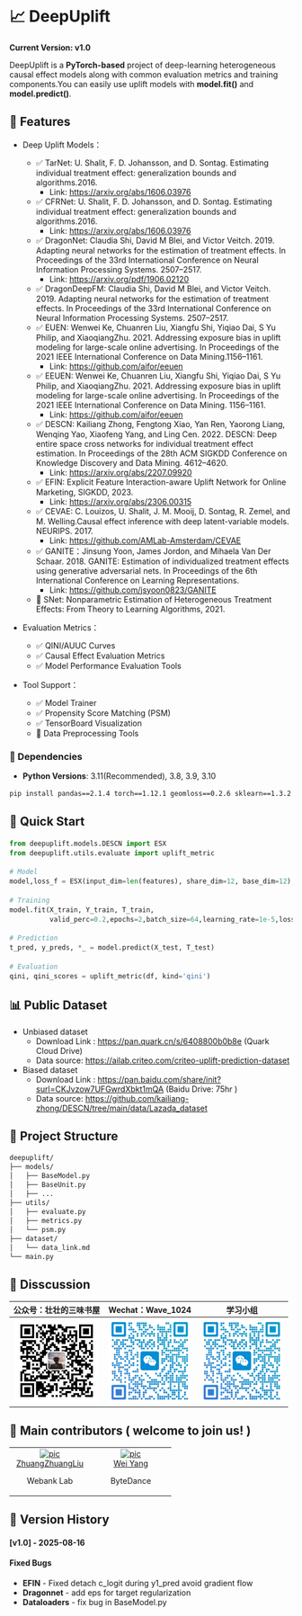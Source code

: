 # 📈 DeepUplift 
**Current Version: v1.0**

DeepUplift is a **PyTorch-based** project of deep-learning heterogeneous causal effect models along with common evaluation metrics and training components.You can easily use uplift models with **model.fit()** and **model.predict()**.


## 🌟 Features
- Deep Uplift Models：
  - ✅ TarNet: U. Shalit, F. D. Johansson, and D. Sontag. Estimating individual treatment effect: generalization bounds and algorithms.2016.
    - Link: https://arxiv.org/abs/1606.03976    
  - ✅ CFRNet: U. Shalit, F. D. Johansson, and D. Sontag. Estimating individual treatment effect: generalization bounds and algorithms.2016.
    - Link: https://arxiv.org/abs/1606.03976
  - ✅ DragonNet: Claudia Shi, David M Blei, and Victor Veitch. 2019. Adapting neural networks for the estimation of treatment effects. In Proceedings of the 33rd International Conference on Neural Information Processing Systems. 2507–2517.
    - Link: https://arxiv.org/pdf/1906.02120 
  - ✅ DragonDeepFM: Claudia Shi, David M Blei, and Victor Veitch. 2019. Adapting neural networks for the estimation of treatment effects. In Proceedings of the 33rd International Conference on Neural Information Processing Systems. 2507–2517.
  - ✅ EUEN: Wenwei Ke, Chuanren Liu, Xiangfu Shi, Yiqiao Dai, S Yu Philip, and XiaoqiangZhu. 2021. Addressing exposure bias in uplift modeling for large-scale online advertising. In Proceedings of the 2021 IEEE International Conference on Data Mining.1156–1161.
    - Link: https://github.com/aifor/eeuen
  - ✅ EEUEN: Wenwei Ke, Chuanren Liu, Xiangfu Shi, Yiqiao Dai, S Yu Philip, and XiaoqiangZhu. 2021. Addressing exposure bias in uplift modeling for large-scale online advertising. In Proceedings of the 2021 IEEE International Conference on Data Mining. 1156–1161.
    - Link: https://github.com/aifor/eeuen
  - ✅ DESCN: Kailiang Zhong, Fengtong Xiao, Yan Ren, Yaorong Liang, Wenqing Yao, Xiaofeng Yang, and Ling Cen. 2022. DESCN: Deep entire space cross networks for individual treatment effect estimation. In Proceedings of the 28th ACM SIGKDD Conference on Knowledge Discovery and Data Mining. 4612–4620.
    - Link: https://arxiv.org/abs/2207.09920 
  - ✅ EFIN: Explicit Feature Interaction-aware Uplift Network for Online Marketing, SIGKDD, 2023.
    - Link: https://arxiv.org/abs/2306.00315
  - ✅ CEVAE: C. Louizos, U. Shalit, J. M. Mooij, D. Sontag, R. Zemel, and M. Welling.Causal effect inference with deep latent-variable models. NEURIPS. 2017.
    - Link: https://github.com/AMLab-Amsterdam/CEVAE  
  - ✅ GANITE：Jinsung Yoon, James Jordon, and Mihaela Van Der Schaar. 2018. GANITE: Estimation of individualized treatment effects using generative adversarial nets. In Proceedings of the 6th International Conference on Learning Representations.
    - Link: https://github.com/jsyoon0823/GANITE
  - 🔄 SNet: Nonparametric Estimation of Heterogeneous Treatment Effects: From Theory to Learning Algorithms, 2021.

- Evaluation Metrics：
  - ✅ QINI/AUUC Curves
  - ✅ Causal Effect Evaluation Metrics
  - ✅ Model Performance Evaluation Tools

- Tool Support：
  - ✅ Model Trainer
  - ✅ Propensity Score Matching (PSM)
  - ✅ TensorBoard Visualization
  - 🔄 Data Preprocessing Tools

### 🔧 Dependencies
- **Python Versions**: 3.11(Recommended), 3.8, 3.9, 3.10
```bash
pip install pandas==2.1.4 torch==1.12.1 geomloss==0.2.6 sklearn==1.3.2 matplotlib==3.8.2 seaborn==0.13.0 scipy==1.11.4
```



## 🚀 Quick Start
```python
from deepuplift.models.DESCN import ESX
from deepuplift.utils.evaluate import uplift_metric

# Model
model,loss_f = ESX(input_dim=len(features), share_dim=12, base_dim=12),partial(esx_loss)

# Training
model.fit(X_train, Y_train, T_train,
          valid_perc=0.2,epochs=2,batch_size=64,learning_rate=1e-5,loss_f=loss_f,tensorboard=True)

# Prediction
t_pred, y_preds, *_ = model.predict(X_test, T_test)

# Evaluation
qini, qini_scores = uplift_metric(df, kind='qini')
```


## 📊 Public Dataset
- Unbiased dataset
    - Download Link : https://pan.quark.cn/s/6408800b0b8e (Quark Cloud Drive)
    - Data source: https://ailab.criteo.com/criteo-uplift-prediction-dataset
- Biased dataset
    - Download Link : https://pan.baidu.com/share/init?surl=CKJvzow7UFGwrdXbkt1mQA (Baidu Drive: 75hr )
    - Data source: https://github.com/kailiang-zhong/DESCN/tree/main/data/Lazada_dataset


## 📁 Project Structure
```
deepuplift/
├── models/
│   ├── BaseModel.py
│   ├── BaseUnit.py
│   ├── ...             
├── utils/          
│   ├── evaluate.py    
│   ├── metrics.py      
│   └── psm.py          
├── dataset/       
│   └── data_link.md    
└── main.py     
```


## 💬 Disscussion
|公众号：壮壮的三味书屋|Wechat：Wave_1024|学习小组
|:--:|:--:|:--:|
| <img src="pics/gh_qrcode.jpg" width="150" height="150"> | <img src="pics/wx_qrcode.png" width="150" height="150"> |<img src="pics/wx_qrcode.png" width="150" height="150"> |



## 🤝 Main contributors ( welcome to join us! )
<table border="0">
  <tbody>
    <tr align="center">
      <td width="130">
        <a href="https://github.com/Zhuang-Zhuang-Liu"><img width="70" height="70" src="https://github.com/Zhuang-Zhuang-Liu.png?s=40" alt="pic"></a><br>
        <a href="https://github.com/Zhuang-Zhuang-Liu">ZhuangZhuangLiu</a>
        <p> Webank Lab </p>
      </td>
      <td width="130">
        <a href="https://github.com/wyx1010120806"><img width="70" height="70" src="https://github.com/wyx1010120806.png?s=40" alt="pic"></a><br>
        <a href="https://github.com/wyx1010120806">Wei Yang</a>
        <p> ByteDance </p>
      </td>
    </tr>
  </tbody>
</table>



## 📝 Version History
#### [v1.0] - 2025-08-16
#### Fixed Bugs
- **EFIN** - Fixed detach c_logit during y1_pred avoid gradient flow
- **Dragonnet** - add eps for target regularization
- **Dataloaders** - fix bug in BaseModel.py
